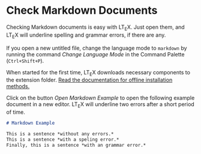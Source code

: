 # Check Markdown Documents

Checking Markdown documents is easy with LT<sub>E</sub>X. Just open them, and LT<sub>E</sub>X will underline spelling and grammar errors, if there are any.

If you open a new untitled file, change the language mode to `markdown` by running the command *Change Language Mode* in the Command Palette (`Ctrl+Shift+P`).

When started for the first time, LT<sub>E</sub>X downloads necessary components to the extension folder. [Read the documentation for offline installation methods.](https://valentjn.github.io/vscode-ltex/docs/installation-and-usage.html#offline-installation)

Click on the button *Open Markdown Example* to open the following example document in a new editor. LT<sub>E</sub>X will underline two errors after a short period of time.

```markdown
# Markdown Example

This is a sentence *without any errors.*
This is a sentence *with a speling error.*
Finally, this is a sentence *with an grammar error.*
```
